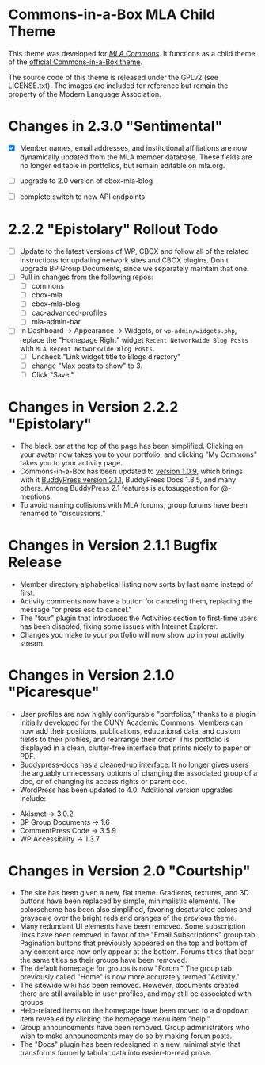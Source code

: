 # Commons-in-a-Box MLA Child Theme

This theme was developed for [_MLA Commons_][1]. It functions as a child 
theme of the [official Commons-in-a-Box theme][2].

The source code of this theme is released under the GPLv2 (see LICENSE.txt). 
The images are included for reference but remain the property of the Modern 
Language Association.

[1]: http://commons.mla.org
[2]: https://github.com/cuny-academic-commons/cbox-theme

# Changes in 2.3.0 "Sentimental" 
 * [x] Member names, email addresses, and institutional affiliations are now dynamically updated from the MLA member database. These fields are no longer editable in portfolios, but remain editable on mla.org. 
 * [ ] upgrade to 2.0 version of cbox-mla-blog 
 * [ ] complete switch to new API endpoints


# 2.2.2 "Epistolary" Rollout Todo

 * [ ] Update to the latest versions of WP, CBOX and follow all of the related instructions for updating network sites and CBOX plugins. Don't upgrade BP Group Documents, since we separately maintain that one. 
 * [ ] Pull in changes from the following repos: 
   - [ ] commons
   - [ ] cbox-mla
   - [ ] cbox-mla-blog 
   - [ ] cac-advanced-profiles 
   - [ ] mla-admin-bar
 * [ ] In Dashboard -> Appearance -> Widgets, or `wp-admin/widgets.php`, replace the "Homepage Right" widget `Recent Networkwide Blog Posts` with `MLA Recent Networkwide Blog Posts`. 
   - [ ] Uncheck "Link widget title to Blogs directory" 
   - [ ] change "Max posts to show" to 3. 
   - [ ] Click "Save." 

# Changes in Version 2.2.2 "Epistolary" 
 * The black bar at the top of the page has been simplified. Clicking on your avatar now takes you to your portfolio, and clicking "My Commons" takes you to your activity page. 
 * Commons-in-a-Box has been updated to [version 1.0.9](https://wordpress.org/plugins/commons-in-a-box/changelog/), which brings with it [BuddyPress version 2.1.1](https://codex.buddypress.org/releases/version-2-1-1/), BuddyPress Docs 1.8.5, and many others. Among BuddyPress 2.1 features is autosuggestion for @-mentions.  
 * To avoid naming collisions with MLA forums, group forums have been renamed to "discussions." 

# Changes in Version 2.1.1 Bugfix Release

 * Member directory alphabetical listing now sorts by last name instead of first. 
 * Activity comments now have a button for canceling them, replacing the message "or press esc to cancel." 
 * The "tour" plugin that introduces the Activities section to first-time users has been disabled, fixing some issues with Internet Explorer. 
 * Changes you make to your portfolio will now show up in your activity stream. 

# Changes in Version 2.1.0 "Picaresque" 

 * User profiles are now highly configurable "portfolios," thanks to a plugin initially developed for the CUNY Academic Commons. Members can now add their positions, publications, educational data, and custom fields to their profiles, and rearrange their order. This portfolio is displayed in a clean, clutter-free interface that prints nicely to paper or PDF.  
 * Buddypress-docs has a cleaned-up interface. It no longer gives users the arguably unnecessary options of changing the associated group of a doc, or of changing its access rights or parent doc.  
 * WordPress has been updated to 4.0. Additional version upgrades include: 
  - Akismet -> 3.0.2
  - BP Group Documents -> 1.6
  - CommentPress Code -> 3.5.9
  - WP Accessibility -> 1.3.7

# Changes in Version 2.0 "Courtship" 

 * The site has been given a new, flat theme. Gradients, textures, and 3D buttons have been replaced by simple, minimalistic elements. The colorscheme has been also simplified, favoring desaturated colors and grayscale over the bright reds and oranges of the previous theme. 
 * Many redundant UI elements have been removed. Some subscription links have been removed in favor of the "Email Subscriptions" group tab. Pagination buttons that previously appeared on the top and bottom of any content area now only appear at the bottom. Forums titles that bear the same titles as their groups have been removed. 
 * The default homepage for groups is now "Forum." The group tab previously called "Home" is now more accurately termed "Activity." 
 * The sitewide wiki has been removed. However, documents created there are still available in user profiles, and may still be associated with groups. 
 * Help-related items on the homepage have been moved to a dropdown item revealed by clicking the homepage menu item "help." 
 * Group announcements have been removed. Group administrators who wish to make announcements may do so by making forum posts.  
 * The "Docs" plugin has been redesigned in a new, minimal style that transforms formerly tabular data into easier-to-read prose.  
